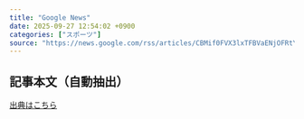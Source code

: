 ```yaml
---
title: "Google News"
date: 2025-09-27 12:54:02 +0900
categories: ["スポーツ"]
source: "https://news.google.com/rss/articles/CBMif0FVX3lxTFBVaENjOFRtYnVfRnhISGhwcThNQzdJaE5EMlRWQUpIZlRMakg2TXkxWFBpUERRdnpIZXFfZWxKYmY0WTNDOGpfMFJWNlFIbllaa3dpX1R6OHBmaWUxVS0wT3RYcjdWeWlwZ3dGNm96YmhUNjVYbnNWN3BiTmwwcnc?oc=5"
---
```


## 記事本文（自動抽出）
<body class="y0K44d EA71Tc" id="readabilityBody"></body>

[出典はこちら](https://news.google.com/rss/articles/CBMif0FVX3lxTFBVaENjOFRtYnVfRnhISGhwcThNQzdJaE5EMlRWQUpIZlRMakg2TXkxWFBpUERRdnpIZXFfZWxKYmY0WTNDOGpfMFJWNlFIbllaa3dpX1R6OHBmaWUxVS0wT3RYcjdWeWlwZ3dGNm96YmhUNjVYbnNWN3BiTmwwcnc?oc=5)
